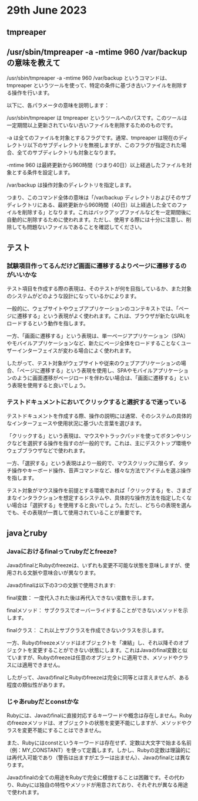 # 29th June 2023

## tmpreaper

## /usr/sbin/tmpreaper -a -mtime 960 /var/backupの意味を教えて

/usr/sbin/tmpreaper -a -mtime 960 /var/backup というコマンドは、tmpreaper というツールを使って、特定の条件に基づき古いファイルを削除する操作を行います。

以下に、各パラメータの意味を説明します：

/usr/sbin/tmpreaper は tmpreaper というツールへのパスです。このツールは一定期間以上更新されていない古いファイルを削除するためのものです。

-a は全てのファイルを対象とするフラグです。通常、tmpreaper は現在のディレクトリ以下のサブディレクトリを無視しますが、このフラグが指定された場合、全てのサブディレクトリも対象となります。

-mtime 960 は最終更新から960時間（つまり40日）以上経過したファイルを対象とする条件を設定します。

/var/backup は操作対象のディレクトリを指定します。

つまり、このコマンド全体の意味は「/var/backup ディレクトリおよびそのサブディレクトリにある、最終更新から960時間（40日）以上経過した全てのファイルを削除する」となります。これはバックアップファイルなどを一定期間後に自動的に削除するために使われます。ただし、使用する際には十分に注意し、削除しても問題ないファイルであることを確認してください。

## テスト

### 試験項目作ってるんだけど画面に遷移するよりページに遷移するのがいいかな

テスト項目を作成する際の表現は、そのテストが何を目指しているか、また対象のシステムがどのような設計になっているかによります。

一般的に、ウェブサイトやウェブアプリケーションのコンテキストでは、「ページに遷移する」という表現がよく使われます。これは、ブラウザが新たなURLをロードするという動作を指します。

一方、「画面に遷移する」という表現は、単一ページアプリケーション（SPA）やモバイルアプリケーションなど、新たにページ全体をロードすることなくユーザーインターフェイスが変わる場合によく使われます。

したがって、テスト対象がウェブサイトや従来のウェブアプリケーションの場合、「ページに遷移する」という表現を使用し、SPAやモバイルアプリケーションのように画面遷移がページロードを伴わない場合は、「画面に遷移する」という表現を使用すると良いでしょう。


### テストドキュメントにおいてクリックすると選択するで迷っている

テストドキュメントを作成する際、操作の説明には通常、そのシステムの具体的なインターフェースや使用状況に基づいた言葉を選びます。

「クリックする」という表現は、マウスやトラックパッドを使ってボタンやリンクなどを選択する操作を指すのが一般的です。これは、主にデスクトップ環境やウェブブラウザなどで使われます。

一方、「選択する」という表現はより一般的で、マウスクリックに限らず、タッチ操作やキーボード操作、音声コマンドなど、様々な方法でアイテムを選ぶ操作を指します。

テスト対象がマウス操作を前提とする環境であれば「クリックする」を、さまざまなインタラクションを想定するシステムや、具体的な操作方法を指定したくない場合は「選択する」を使用すると良いでしょう。ただし、どちらの表現を選んでも、その表現が一貫して使用されていることが重要です。

## javaとruby

### Javaにおけるfinalってrubyだとfreeze?

JavaのfinalとRubyのfreezeは、いずれも変更不可能な状態を意味しますが、使用される文脈や意味合いが異なります。

Javaのfinalは以下の3つの文脈で使用されます:

final変数： 一度代入された後は再代入できない変数を示します。

finalメソッド： サブクラスでオーバーライドすることができないメソッドを示します。

finalクラス： これ以上サブクラスを作成できないクラスを示します。

一方、Rubyのfreezeメソッドはオブジェクトを「凍結」し、それ以降そのオブジェクトを変更することができない状態にします。これはJavaのfinal変数と似ていますが、Rubyのfreezeは任意のオブジェクトに適用でき、メソッドやクラスには適用できません。

したがって、JavaのfinalとRubyのfreezeは完全に同等とは言えませんが、ある程度の類似性があります。

### じゃあrubyだとconstかな

Rubyには、Javaのfinalに直接対応するキーワードや概念は存在しません。Rubyのfreezeメソッドは、オブジェクトの状態を変更不能にしますが、メソッドやクラスを変更不能にすることはできません。

また、Rubyにはconstというキーワードは存在せず、定数は大文字で始まる名前（例：MY_CONSTANT）を使って定義します。しかし、Rubyの定数は理論的には再代入可能であり（警告は出ますがエラーは出ません）、Javaのfinalとは異なります。

Javaのfinalの全ての用途をRubyで完全に模倣することは困難です。その代わり、Rubyには独自の特性やメソッドが用意されており、それぞれが異なる用途で使われます。
